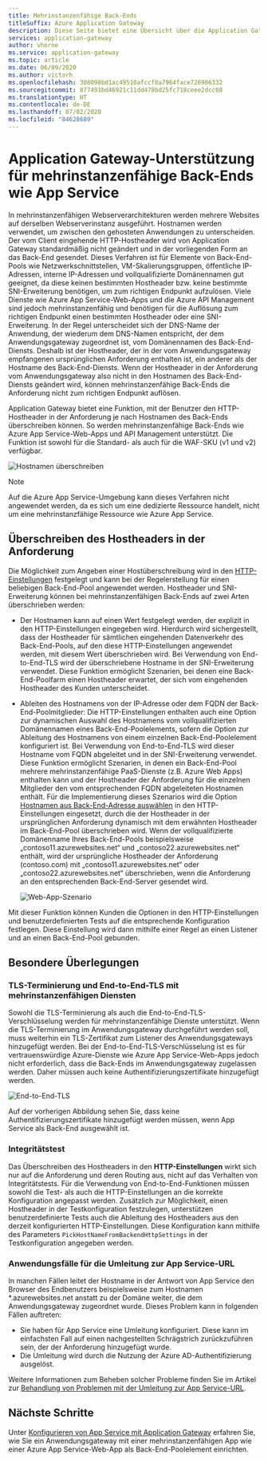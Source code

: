 ```yaml
---
title: Mehrinstanzenfähige Back-Ends
titleSuffix: Azure Application Gateway
description: Diese Seite bietet eine Übersicht über die Application Gateway-Unterstützung für mehrinstanzenfähige Back-Ends.
services: application-gateway
author: vhorne
ms.service: application-gateway
ms.topic: article
ms.date: 06/09/2020
ms.author: victorh
ms.openlocfilehash: 308098bd1ac49510afccf0a7964face726906332
ms.sourcegitcommit: 877491bd46921c11dd478bd25fc718ceee2dcc08
ms.translationtype: HT
ms.contentlocale: de-DE
ms.lasthandoff: 07/02/2020
ms.locfileid: "84628689"
---
```

# <a name="application-gateway-support-for-multi-tenant-back-ends-such-as-app-service"></a>Application Gateway-Unterstützung für mehrinstanzenfähige Back-Ends wie App Service

In mehrinstanzenfähigen Webserverarchitekturen werden mehrere Websites auf derselben Webserverinstanz ausgeführt. Hostnamen werden verwendet, um zwischen den gehosteten Anwendungen zu unterscheiden. Der vom Client eingehende HTTP-Hostheader wird von Application Gateway standardmäßig nicht geändert und in der vorliegenden Form an das Back-End gesendet. Dieses Verfahren ist für Elemente von Back-End-Pools wie Netzwerkschnittstellen, VM-Skalierungsgruppen, öffentliche IP-Adressen, interne IP-Adressen und vollqualifizierte Domänennamen gut geeignet, da diese keinen bestimmten Hostheader bzw. keine bestimmte SNI-Erweiterung benötigen, um zum richtigen Endpunkt aufzulösen. Viele Dienste wie Azure App Service-Web-Apps und die Azure API Management sind jedoch mehrinstanzenfähig und benötigen für die Auflösung zum richtigen Endpunkt einen bestimmten Hostheader oder eine SNI-Erweiterung. In der Regel unterscheidet sich der DNS-Name der Anwendung, der wiederum dem DNS-Namen entspricht, der dem Anwendungsgateway zugeordnet ist, vom Domänennamen des Back-End-Diensts. Deshalb ist der Hostheader, der in der vom Anwendungsgateway empfangenen ursprünglichen Anforderung enthalten ist, ein anderer als der Hostname des Back-End-Diensts. Wenn der Hostheader in der Anforderung vom Anwendungsgateway also nicht in den Hostnamen des Back-End-Diensts geändert wird, können mehrinstanzenfähige Back-Ends die Anforderung nicht zum richtigen Endpunkt auflösen. 

Application Gateway bietet eine Funktion, mit der Benutzer den HTTP-Hostheader in der Anforderung je nach Hostnamen des Back-Ends überschreiben können. So werden mehrinstanzenfähige Back-Ends wie Azure App Service-Web-Apps und API Management unterstützt. Die Funktion ist sowohl für die Standard- als auch für die WAF-SKU (v1 und v2) verfügbar. 

![Hostnamen überschreiben](./media/application-gateway-web-app-overview/host-override.png)

> [!NOTE]
> Auf die Azure App Service-Umgebung kann dieses Verfahren nicht angewendet werden, da es sich um eine dedizierte Ressource handelt, nicht um eine mehrinstanzfähige Ressource wie Azure App Service.

## <a name="override-host-header-in-the-request"></a>Überschreiben des Hostheaders in der Anforderung

Die Möglichkeit zum Angeben einer Hostüberschreibung wird in den [HTTP-Einstellungen](https://docs.microsoft.com/azure/application-gateway/configuration-overview#http-settings) festgelegt und kann bei der Regelerstellung für einen beliebigen Back-End-Pool angewendet werden. Hostheader und SNI-Erweiterung können bei mehrinstanzenfähigen Back-Ends auf zwei Arten überschrieben werden:

- Der Hostnamen kann auf einen Wert festgelegt werden, der explizit in den HTTP-Einstellungen eingegeben wird. Hierdurch wird sichergestellt, dass der Hostheader für sämtlichen eingehenden Datenverkehr des Back-End-Pools, auf den diese HTTP-Einstellungen angewendet werden, mit diesem Wert überschrieben wird. Bei Verwendung von End-to-End-TLS wird der überschriebene Hostname in der SNI-Erweiterung verwendet. Diese Funktion ermöglicht Szenarien, bei denen eine Back-End-Poolfarm einen Hostheader erwartet, der sich vom eingehenden Hostheader des Kunden unterscheidet.

- Ableiten des Hostnamens von der IP-Adresse oder dem FQDN der Back-End-Poolmitglieder: Die HTTP-Einstellungen enthalten auch eine Option zur dynamischen Auswahl des Hostnamens vom vollqualifizierten Domänennamen eines Back-End-Poolelements, sofern die Option zur Ableitung des Hostnamens von einem einzelnen Back-End-Poolelement konfiguriert ist. Bei Verwendung von End-to-End-TLS wird dieser Hostname vom FQDN abgeleitet und in der SNI-Erweiterung verwendet. Diese Funktion ermöglicht Szenarien, in denen ein Back-End-Pool mehrere mehrinstanzenfähige PaaS-Dienste (z.B. Azure Web Apps) enthalten kann und der Hostheader der Anforderung für die einzelnen Mitglieder den vom entsprechenden FQDN abgeleiteten Hostnamen enthält. Für die Implementierung dieses Szenarios wird die Option [Hostnamen aus Back-End-Adresse auswählen](https://docs.microsoft.com/azure/application-gateway/configuration-overview#pick-host-name-from-back-end-address) in den HTTP-Einstellungen eingesetzt, durch die der Hostheader in der ursprünglichen Anforderung dynamisch mit dem erwähnten Hostheader im Back-End-Pool überschrieben wird.  Wenn der vollqualifizierte Domänenname Ihres Back-End-Pools beispielsweise „contoso11.azurewebsites.net“ und „contoso22.azurewebsites.net“ enthält, wird der ursprüngliche Hostheader der Anforderung (contoso.com) mit „contoso11.azurewebsites.net“ oder „contoso22.azurewebsites.net“ überschrieben, wenn die Anforderung an den entsprechenden Back-End-Server gesendet wird. 

  ![Web-App-Szenario](./media/application-gateway-web-app-overview/scenario.png)

Mit dieser Funktion können Kunden die Optionen in den HTTP-Einstellungen und benutzerdefinierten Tests auf die entsprechende Konfiguration festlegen. Diese Einstellung wird dann mithilfe einer Regel an einen Listener und an einen Back-End-Pool gebunden.

## <a name="special-considerations"></a>Besondere Überlegungen

### <a name="tls-termination-and-end-to-end-tls-with-multi-tenant-services"></a>TLS-Terminierung und End-to-End-TLS mit mehrinstanzenfähigen Diensten

Sowohl die TLS-Terminierung als auch die End-to-End-TLS-Verschlüsselung werden für mehrinstanzenfähige Dienste unterstützt. Wenn die TLS-Terminierung im Anwendungsgateway durchgeführt werden soll, muss weiterhin ein TLS-Zertifikat zum Listener des Anwendungsgateways hinzugefügt werden. Bei der End-to-End-TLS-Verschlüsselung ist es für vertrauenswürdige Azure-Dienste wie Azure App Service-Web-Apps jedoch nicht erforderlich, dass die Back-Ends im Anwendungsgateway zugelassen werden. Daher müssen auch keine Authentifizierungszertifikate hinzugefügt werden. 

![End-to-End-TLS](./media/application-gateway-web-app-overview/end-to-end-ssl.png)

Auf der vorherigen Abbildung sehen Sie, dass keine Authentifizierungszertifikate hinzugefügt werden müssen, wenn App Service als Back-End ausgewählt ist.

### <a name="health-probe"></a>Integritätstest

Das Überschreiben des Hostheaders in den **HTTP-Einstellungen** wirkt sich nur auf die Anforderung und deren Routing aus, nicht auf das Verhalten von Integritätstests. Für die Verwendung von End-to-End-Funktionen müssen sowohl die Test- als auch die HTTP-Einstellungen an die korrekte Konfiguration angepasst werden. Zusätzlich zur Möglichkeit, einen Hostheader in der Testkonfiguration festzulegen, unterstützen benutzerdefinierte Tests auch die Ableitung des Hostheaders aus den derzeit konfigurierten HTTP-Einstellungen. Diese Konfiguration kann mithilfe des Parameters `PickHostNameFromBackendHttpSettings` in der Testkonfiguration angegeben werden.

### <a name="redirection-to-app-services-url-scenario"></a>Anwendungsfälle für die Umleitung zur App Service-URL

In manchen Fällen leitet der Hostname in der Antwort von App Service den Browser des Endbenutzers beispielsweise zum Hostnamen *.azurewebsites.net anstatt zu der Domäne weiter, die dem Anwendungsgateway zugeordnet wurde. Dieses Problem kann in folgenden Fällen auftreten:

- Sie haben für App Service eine Umleitung konfiguriert. Diese kann im einfachsten Fall auf einen nachgestellten Schrägstrich zurückzuführen sein, der der Anforderung hinzugefügt wurde.
- Die Umleitung wird durch die Nutzung der Azure AD-Authentifizierung ausgelöst.

Weitere Informationen zum Beheben solcher Probleme finden Sie im Artikel zur [Behandlung von Problemen mit der Umleitung zur App Service-URL](https://docs.microsoft.com/azure/application-gateway/troubleshoot-app-service-redirection-app-service-url).

## <a name="next-steps"></a>Nächste Schritte

Unter [Konfigurieren von App Service mit Application Gateway](https://docs.microsoft.com/azure/application-gateway/configure-web-app-portal) erfahren Sie, wie Sie ein Anwendungsgateway mit einer mehrinstanzenfähigen App wie einer Azure App Service-Web-App als Back-End-Poolelement einrichten.
